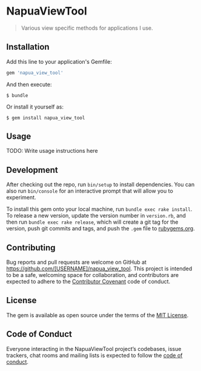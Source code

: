 # NapuaViewTool

>Various view specific methods for applications I use.

## Installation

Add this line to your application's Gemfile:

```ruby
gem 'napua_view_tool'
```

And then execute:

    $ bundle

Or install it yourself as:

    $ gem install napua_view_tool

## Usage

TODO: Write usage instructions here

## Development

After checking out the repo, run `bin/setup` to install dependencies. You can also run `bin/console` for an interactive prompt that will allow you to experiment.

To install this gem onto your local machine, run `bundle exec rake install`. To release a new version, update the version number in `version.rb`, and then run `bundle exec rake release`, which will create a git tag for the version, push git commits and tags, and push the `.gem` file to [rubygems.org](https://rubygems.org).

## Contributing

Bug reports and pull requests are welcome on GitHub at https://github.com/[USERNAME]/napua_view_tool. This project is intended to be a safe, welcoming space for collaboration, and contributors are expected to adhere to the [Contributor Covenant](http://contributor-covenant.org) code of conduct.

## License

The gem is available as open source under the terms of the [MIT License](http://opensource.org/licenses/MIT).

## Code of Conduct

Everyone interacting in the NapuaViewTool project’s codebases, issue trackers, chat rooms and mailing lists is expected to follow the [code of conduct](https://github.com/[USERNAME]/napua_view_tool/blob/master/CODE_OF_CONDUCT.md).
